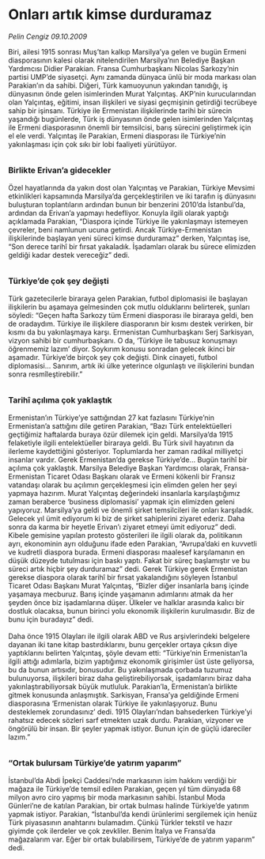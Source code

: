 # Onları artık kimse durduramaz

*Pelin Cengiz 09.10.2009*

<div class="taraf_structure_2col_1zq">
<div class="margen_n">



 <p>Biri, ailesi 1915 sonrası Muş’tan kalkıp Marsilya’ya gelen ve bugün Ermeni diasporasının kalesi olarak nitelendirilen Marsilya’nın Belediye Başkan Yardımcısı Didier Parakian. Fransa Cumhurbaşkanı Nicolas Sarkozy’nin partisi UMP’de siyasetçi. Aynı zamanda dünyaca ünlü bir moda markası olan Parakian’ın da sahibi. Diğeri, Türk kamuoyunun yakından tanıdığı, iş dünyasının önde gelen isimlerinden Murat Yalçıntaş. AKP’nin kurucularından olan Yalçıntaş, eğitimi, insan ilişkileri ve siyasi geçmişinin getirdiği tecrübeye sahip bir işinsanı. Türkiye ile Ermenistan ilişkilerinde tarihi bir sürecin yaşandığı bugünlerde, Türk iş dünyasının önde gelen isimlerinden Yalçıntaş ile Ermeni diasporasının önemli bir temsilcisi, barış sürecini geliştirmek için el ele verdi. Yalçıntaş ile Parakian, Ermeni diasporası ile Türkiye’nin yakınlaşması için çok sıkı bir lobi faaliyeti yürütüyor.   <b><br/><br/><br/><font size="3">Birlikte Erivan’a gidecekler</font></b> <br/><br/>Özel hayatlarında da yakın dost olan Yalçıntaş ve Parakian, Türkiye Mevsimi etkinlikleri kapsamında Marsilya’da gerçekleştirilen ve iki tarafın iş dünyasını buluşturan toplantıların ardından bunun bir benzerini 2010’da İstanbul’da, ardından da Erivan’a yapmayı hedefliyor. Konuyla ilgili olarak yaptığı açıklamada Parakian, “Diaspora içinde Türkiye ile yakınlaşmayı istemeyen çevreler, beni namlunun ucuna getirdi. Ancak Türkiye-Ermenistan ilişkilerinde başlayan yeni süreci kimse durduramaz” derken, Yalçıntaş ise, “Son derece tarihî bir fırsat yakaladık. İşadamları olarak bu sürece elimizden geldiği kadar destek vereceğiz” dedi.   <b><br/><br/><br/><font size="3">Türkiye’de çok şey değişti</font></b> <br/><br/>Türk gazetecilerle biraraya gelen Parakian, futbol diplomasisi ile başlayan ilişkilerin bu aşamaya gelmesinden çok mutlu olduklarını belirterek, şunları söyledi: “Geçen hafta Sarkozy tüm Ermeni diasporası ile biraraya geldi, ben de oradaydım. Türkiye ile ilişkilere diasporanın bir kısmı destek verirken, bir kısmı da bu yakınlaşmaya karşı. Ermenistan Cumhurbaşkanı Serj Sarkisyan, vizyon sahibi bir cumhurbaşkanı. O da, ‘Türkiye ile tabusuz konuşmayı öğrenmemiz lazım’ diyor. Soykırım konusu sonradan gelecek ikinci bir aşamadır. Türkiye’de birçok şey çok değişti. Dink cinayeti, futbol diplomasisi... Sanırım, artık iki ülke yeterince olgunlaştı ve ilişkilerini bundan sonra resmîleştirebilir.”   <b><br/><br/><br/><font size="3">Tarihî açılıma çok yaklaştık</font></b> <br/><br/>Ermenistan’ın Türkiye’ye sattığından 27 kat fazlasını Türkiye’nin Ermenistan’a sattığını dile getiren Parakian, “Bazı Türk entelektüelleri geçtiğimiz haftalarda buraya özür dilemek için geldi. Marsilya’da 1915 felaketiyle ilgili entelektüeller biraraya geldi. Bu Türk sivil hayatının da ilerleme kaydettiğini gösteriyor. Toplumlarda her zaman radikal milliyetçi insanlar vardır. Gerek Ermenistan’da gerekse Türkiye’de... Bugün tarihî bir açılıma çok yaklaştık. Marsilya Belediye Başkan Yardımcısı olarak, Fransa-Ermenistan Ticaret Odası Başkanı olarak ve Ermeni kökenli bir Fransız vatandaşı olarak bu açılımın gerçekleşmesi için elimden gelen her şeyi yapmaya hazırım. Murat Yalçıntaş değerindeki insanlarla karşılaştığımız zaman beraberce ‘business diplomasisi’ yapmak için elimizden geleni yapıyoruz. Marsilya’ya geldi ve önemli şirket temsilcileri ile onları karşıladık. Gelecek yıl ümit ediyorum ki biz de şirket sahiplerini ziyaret ederiz. Daha sonra da karma bir heyetle Erivan’ı ziyaret etmeyi ümit ediyoruz” dedi. Kibele gemisine yapılan protesto gösterileri ile ilgili olarak da, politikanın ayrı, ekonominin ayrı olduğunu ifade eden Parakian, “Avrupa’daki en kuvvetli ve kudretli diaspora burada. Ermeni diasporası maalesef karşılamanın en düşük düzeyde tutulması için baskı yaptı. Fakat bir süreç başlamıştır ve bu süreci artık hiçbir şey durduramaz” dedi. Gerek Türkiye gerek Ermenistan gerekse diaspora olarak tarihî bir fırsat yakalandığını söyleyen İstanbul Ticaret Odası Başkanı Murat Yalçıntaş, “Bizler diğer insanlarla barış içinde yaşamaya mecburuz. Barış içinde yaşamanın adımlarını atmak da her şeyden önce biz işadamlarına düşer. Ülkeler ve halklar arasında kalıcı bir dostluk olacaksa, bunun birinci yolu ekonomik ilişkilerin kurulmasıdır. Biz de bunu için buradayız” dedi. <br/><br/>Daha önce 1915 Olayları ile ilgili olarak ABD ve Rus arşivlerindeki belgelere dayanan iki tane kitap bastırdıklarını, bunu gerçekler ortaya çıksın diye yaptıklarını belirten Yalçıntaş, şöyle devam etti: “Türkiye’nin Ermenistan’la ilgili attığı adımlarla, bizim yaptığımız ekonomik girişimler üst üste geliyorsa, bu da bunun artısıdır, bonusudur. Bu yakınlaşmada çorbada tuzumuz bulunuyorsa, ilişkileri biraz daha geliştirebiliyorsak, işadamlarını biraz daha yakınlaştırabiliyorsak büyük mutluluk. Parakian’la, Ermenistan’a birlikte gitmek konusunda anlaşmıştık. Sarkisyan, Fransa’ya geldiğinde Ermeni diasporasına ‘Ermenistan olarak Türkiye ile yakınlaşıyoruz. Bunu desteklemek zorundasınız’ dedi. 1915 Olayları’ndan bahsederken Türkiye’yi rahatsız edecek sözleri sarf etmekten uzak durdu. Parakian, vizyoner ve öngörülü bir insan. Bir şeyler yapmak istiyor. Bunun için de güçlü idareciler lazım.”   <br/><br/><br/><font size="3"><strong>“Ortak bulursam Türkiye’de yatırım yaparım” <br/></strong></font><br/>İstanbul’da Abdi İpekçi Caddesi’nde markasının isim hakkını verdiği bir mağaza ile Türkiye’de temsil edilen Parakian, geçen yıl tüm dünyada 68 milyon avro ciro yapmış bir moda markasının sahibi. İstanbul Moda Günleri’ne de katılan Parakian, bir ortak bulması halinde Türkiye’de yatırım yapmak istiyor. Parakian, “İstanbul’da kendi ürünlerimi sergilemek için henüz Türk piyasasının anahtarını bulamadım. Çünkü Türkler tekstil ve hazır giyimde çok ilerdeler ve çok zevkliler. Benim İtalya ve Fransa’da mağazalarım var. Eğer bir ortak bulabilirsem, Türkiye’de de yatırım yaparım” dedi.</p>
<br/>
<br/>
<br/>



<br/>


<div id="taraf_not">
</div>

</div>


</div>
